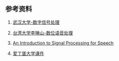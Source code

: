 ## 参考资料

1.  [武汉大学-数字信号处理](http://dsp.whu.edu.cn/syszy/szxin_hao_chu.htm)

2.  [台湾大学李琳山-数位语音处理](http://speech.ee.ntu.edu.tw/SS2020Spring/)

3.  [An Introduction to Signal Processing for
    Speech](http://labrosa.ee.columbia.edu/~dpwe/pubs/Ellis10-introspeech.pdf)

4.  [爱丁堡大学课件](https://www.inf.ed.ac.uk/teaching/courses/asr/2020-21/asr02-signal.pdf)